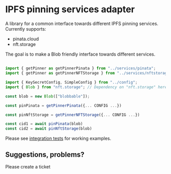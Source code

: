 # IPFS pinning services adapter
A library for a common interface towards different IPFS pinning services. 
Currently supports: 
* pinata.cloud
* nft.storage

The goal is to make a Blob friendly interface towards different services.
## 
```typescript
import { getPinner as getPinnerPinata } from "../services/pinata";
import { getPinner as getPinnerNFTStorage } from "../services/nftstorage";

import { KeySecretConfig, SimpleConfig } from "../config";
import { Blob } from "nft.storage"; // Dependency on "nft.storage" here, but this just to get a moch Blob for Node

const blob = new Blob(["blobbable"]);

const pinPinata = getPinnerPinata({... CONFIG ...})

const pinNftStorage = getPinnerNFTStorage({... CONFIG ...})

const cid1 = await pinPinata(blob)
const cid2 = await pinNftStorage(blob)
```

Please see [integration tests](src/__tests__/index.integration.test.ts) for working examples.

## Suggestions, problems?
Please create a ticket